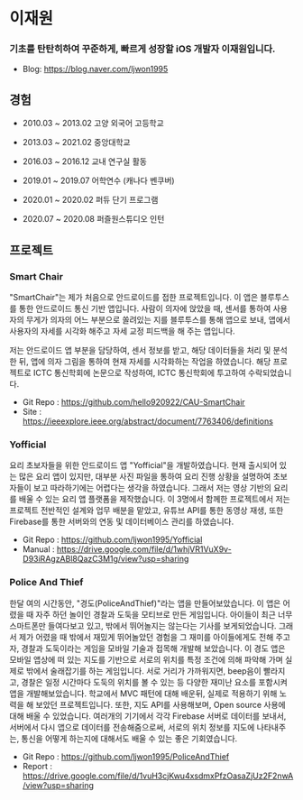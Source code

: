 # 이재원

### 기초를 탄탄히하여 꾸준하게, 빠르게 성장할 iOS 개발자 이재원입니다.

* Blog: https://blog.naver.com/ljwon1995 

## 경험

- 2010.03 ~ 2013.02 고양 외국어 고등학교
- 2013.03 ~ 2021.02 중앙대학교

- 2016.03 ~ 2016.12 교내 연구실 활동
- 2019.01 ~ 2019.07 어학연수 (캐나다 벤쿠버)
- 2020.01 ~ 2020.02 퍼듀 단기 프로그램

- 2020.07 ~ 2020.08 퍼즐원스튜디오 인턴


## 프로젝트

### Smart Chair

 "SmartChair"는 제가 처음으로 안드로이드를 접한 프로젝트입니다. 이 앱은 블루투스를 통한 안드로이드 통신 기반 앱입니다. 사람이 의자에 앉았을 때, 센서를 통하여 사용자의 무게가 의자의 어느 부분으로 쏠려있는 지를 블루투스를 통해 앱으로 보내, 앱에서 사용자의 자세를 시각화 해주고 자세 교정 피드백을 해 주는 앱입니다. 
 
 저는 안드로이드 앱 부분을 담당하여, 센서 정보를 받고, 해당 데이터들을 처리 및 분석한 뒤, 앱에 의자 그림을 통하여 현재 자세를 시각화하는 작업을 하였습니다. 해당 프로젝트로 ICTC 통신학회에 논문으로 작성하여, ICTC 통신학회에 투고하여 수락되었습니다.

- Git Repo : https://github.com/hello920922/CAU-SmartChair
- Site : https://ieeexplore.ieee.org/abstract/document/7763406/definitions


### Yofficial

 요리 초보자들을 위한 안드로이드 앱 "Yofficial"을 개발하였습니다. 현재 출시되어 있는 많은 요리 앱이 있지만, 대부분 사진 파일을 통하여 요리 진행 상황을 설명하여 초보자들이 보고 따라하기에는 어렵다는 생각을 하였습니다. 그래서 저는 영상 기반의 요리를 배울 수 있는 요리 앱 플랫폼을 제작했습니다. 이 3명에서 함께한 프로젝트에서 저는 프로젝트 전반적인 설계와 업무 배분을 맡았고, 유튜브 API를 통한 동영상 재생, 또한 Firebase를 통한 서버와의 연동 및 데이터베이스 관리를 하였습니다.

- Git Repo : https://github.com/ljwon1995/Yofficial
- Manual : https://drive.google.com/file/d/1whjVR1VuX9v-D93iRAgzABl8QazC3M1g/view?usp=sharing

### Police And Thief

 한달 여의 시간동안, "경도(PoliceAndThief)"라는 앱을 만들어보았습니다. 이 앱은 어렸을 때 자주 하던 놀이인 경찰과 도둑을 모티브로 만든 게임입니다. 아이들이 최근 너무 스마트폰만 들여다보고 있고, 밖에서 뛰어놀지는 않는다는 기사를 보게되었습니다. 그래서 제가 어렸을 때 밖에서 재밌게 뛰어놀았던 경험을 그 재미를 아이들에게도 전해 주고자, 경찰과 도둑이라는 게임을 모바일 기술과 접목해 개발해 보았습니다. 이 경도 앱은 모바일 앱상에 떠 있는 지도를 기반으로 서로의 위치를 특정 조건에 의해 파악해 가며 실제로 밖에서 술래잡기를 하는 게임입니다. 서로 거리가 가까워지면, beep음이 빨라지고, 경찰은 일정 시간마다 도둑의 위치를 볼 수 있는 등 다양한 재미난 요소를 포함시켜 앱을 개발해보았습니다. 학교에서 MVC 패턴에 대해 배운뒤, 실제로 적용하기 위해 노력을 해 보았던 프로젝트입니다. 또한, 지도 API를 사용해보며, Open source 사용에 대해 배울 수 있었습니다. 여러개의 기기에서 각각 Firebase 서버로 데이터를 보내서, 서버에서 다시 앱으로 데이터를 전송해줌으로써, 서로의 위치 정보를 지도에 나타내주는, 통신을 어떻게 하는지에 대해서도 배울 수 있는 좋은 기회였습니다.
 
 - Git Repo : https://github.com/ljwon1995/PoliceAndThief
 - Report : https://drive.google.com/file/d/1vuH3cjKwu4xsdmxPfzOasaZjUz2F2nwA/view?usp=sharing





